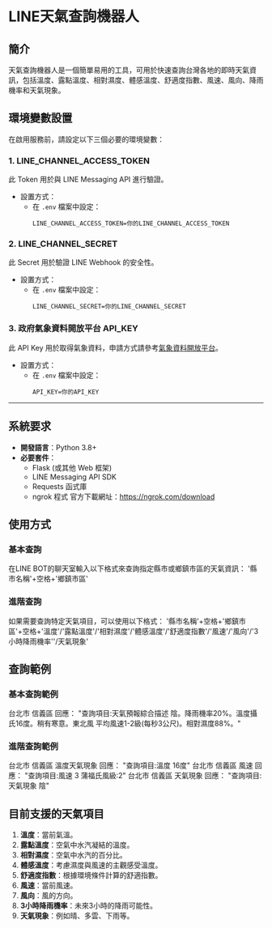 # LINE天氣查詢機器人

## 簡介
天氣查詢機器人是一個簡單易用的工具，可用於快速查詢台灣各地的即時天氣資訊，包括溫度、露點溫度、相對濕度、體感溫度、舒適度指數、風速、風向、降雨機率和天氣現象。
## 環境變數設置

在啟用服務前，請設定以下三個必要的環境變數：

### 1. LINE_CHANNEL_ACCESS_TOKEN
此 Token 用於與 LINE Messaging API 進行驗證。

- 設置方式：
  - 在 `.env` 檔案中設定：
    ```
    LINE_CHANNEL_ACCESS_TOKEN=你的LINE_CHANNEL_ACCESS_TOKEN
    ```

### 2. LINE_CHANNEL_SECRET
此 Secret 用於驗證 LINE Webhook 的安全性。

- 設置方式：
  - 在 `.env` 檔案中設定：
    ```
    LINE_CHANNEL_SECRET=你的LINE_CHANNEL_SECRET
    ```

### 3. 政府氣象資料開放平台 API_KEY
此 API Key 用於取得氣象資料，申請方式請參考[氣象資料開放平台](https://opendata.cwa.gov.tw/index)。

- 設置方式：
  - 在 `.env` 檔案中設定：
    ```
    API_KEY=你的API_KEY
    ```

---

## 系統要求
- **開發語言**：Python 3.8+
- **必要套件**：
  - Flask (或其他 Web 框架)
  - LINE Messaging API SDK
  - Requests 函式庫
  - ngrok 程式 官方下載網址：https://ngrok.com/download
## 使用方式
### 基本查詢
在LINE BOT的聊天室輸入以下格式來查詢指定縣市或鄉鎮市區的天氣資訊：
'縣市名稱'+空格+'鄉鎮市區'
### 進階查詢
如果需要查詢特定天氣項目，可以使用以下格式：
'縣市名稱'+空格+'鄉鎮市區'+空格+'溫度'/'露點溫度'/'相對濕度'/'體感溫度'/'舒適度指數'/'風速'/'風向'/'3小時降雨機率''/天氣現象'
## 查詢範例
### 基本查詢範例
台北市 信義區
回應：
"查詢項目:天氣預報綜合描述 
陰。降雨機率20%。溫度攝氏16度。稍有寒意。東北風 平均風速1-2級(每秒3公尺)。相對濕度88%。"
### 進階查詢範例
台北市 信義區 溫度天氣現象
回應：
"查詢項目:溫度 
16度"
台北市 信義區 風速
回應：
"查詢項目:風速 
3 
蒲福氏風級:2"
台北市 信義區 天氣現象
回應：
"查詢項目:天氣現象 
陰"
## 目前支援的天氣項目
1. **溫度**：當前氣溫。
2. **露點溫度**：空氣中水汽凝結的溫度。
3. **相對濕度**：空氣中水汽的百分比。
4. **體感溫度**：考慮濕度與風速的主觀感受溫度。
5. **舒適度指數**：根據環境條件計算的舒適指數。
6. **風速**：當前風速。
7. **風向**：風的方向。
8. **3小時降雨機率**：未來3小時的降雨可能性。
9. **天氣現象**：例如晴、多雲、下雨等。
